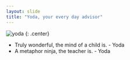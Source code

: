 ```yaml
---
layout: slide
title: "Yoda, your every day advisor"
---
```


![yoda](https://cloud.githubusercontent.com/assets/16547949/25401233/2c9215d8-29c3-11e7-9e9b-d7cbccefb17a.jpg)
{: .center}

- Truly wonderful, the mind of a child is. - Yoda
- A metaphor ninja, the teacher is. - Yoda
